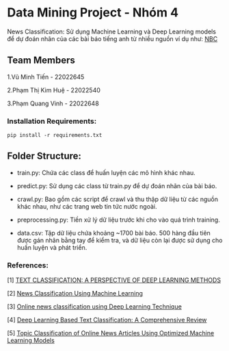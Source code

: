 # Data Mining Project - Nhóm 4

News Classification: Sử dụng Machine Learning và Deep Learning models để dự đoán nhãn của các bài báo tiếng anh từ nhiều nguồn ví dụ như: [NBC](https://www.nbcnews.com/)

## Team Members

1.Vũ Minh Tiến - 22022645

2.Phạm Thị Kim Huệ - 22022540

3.Phạm Quang Vinh - 22022648

### Installation Requirements:
    pip install -r requirements.txt

## Folder Structure:
  * train.py: Chứa các class để huấn luyện các mô hình khác nhau.
    
  * predict.py: Sử dụng các class từ train.py để dự đoán nhãn của bài báo.
    
  * crawl.py: Bao gồm các script để crawl và thu thập dữ liệu từ các nguồn khác nhau, như các trang web tin tức nước ngoài.
    
  * preprocessing.py: Tiền xử lý dữ liệu trước khi cho vào quá trình training.
    
  * data.csv: Tập dữ liệu chứa khoảng ~1700 bài báo. 500 hàng đầu tiên được gán nhãn bằng tay để kiểm tra, và dữ liệu còn lại được sử dụng cho huấn luyện và phát triển.

### References:
[1] [TEXT CLASSIFICATION: A PERSPECTIVE OF DEEP LEARNING METHODS](https://arxiv.org/pdf/2309.13761.pdf)

[2] [News Classification Using Machine Learning](https://www.ijisrt.com/assets/upload/files/IJISRT21MAY852.pdf)

[3] [Online news classification using Deep Learning Technique](https://www.irjet.net/archives/V3/i10/IRJET-V3I10107.pdf)

[4] [Deep Learning Based Text Classification: A Comprehensive Review](https://arxiv.org/pdf/2004.03705.pdf)

[5] [Topic Classification of Online News Articles Using Optimized Machine Learning Models](https://www.mdpi.com/2073-431X/12/1/16)
